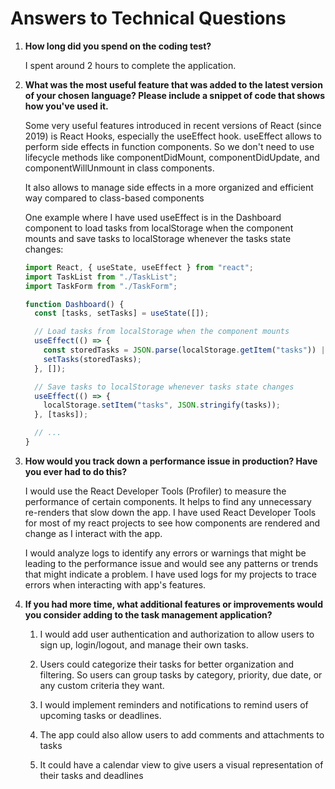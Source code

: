 # Answers to Technical Questions

1. **How long did you spend on the coding test?**

   I spent around 2 hours to complete the application.

2. **What was the most useful feature that was added to the latest version of your chosen language? Please include a snippet of code that shows how you've used it.**

   Some very useful features introduced in recent versions of React (since 2019) is React Hooks, especially the useEffect hook. useEffect allows to perform side effects in function components. So we don't need to use lifecycle methods like componentDidMount, componentDidUpdate, and componentWillUnmount in class components.

   It also allows to manage side effects in a more organized and efficient way compared to class-based components

   One example where I have used useEffect is in the Dashboard component to load tasks from localStorage when the component mounts and save tasks to localStorage whenever the tasks state changes:

   ```javascript
   import React, { useState, useEffect } from "react";
   import TaskList from "./TaskList";
   import TaskForm from "./TaskForm";

   function Dashboard() {
     const [tasks, setTasks] = useState([]);

     // Load tasks from localStorage when the component mounts
     useEffect(() => {
       const storedTasks = JSON.parse(localStorage.getItem("tasks")) || [];
       setTasks(storedTasks);
     }, []);

     // Save tasks to localStorage whenever tasks state changes
     useEffect(() => {
       localStorage.setItem("tasks", JSON.stringify(tasks));
     }, [tasks]);

     // ...
   }
   ```

3. **How would you track down a performance issue in production? Have you ever had to do this?**

   I would use the React Developer Tools (Profiler) to measure the performance of certain components. It helps to find any unnecessary re-renders that slow down the app. I have used React Developer Tools for most of my react projects to see how components are rendered and change as I interact with the app.

   I would analyze logs to identify any errors or warnings that might be leading to the performance issue and would see any patterns or trends that might indicate a problem. I have used logs for my projects to trace errors when interacting with app's features.

4. **If you had more time, what additional features or improvements would you consider adding to the task management application?**

   1. I would add user authentication and authorization to allow users to sign up, login/logout, and manage their own tasks.

   2. Users could categorize their tasks for better organization and filtering. So users can group tasks by category, priority, due date, or any custom criteria they want.

   3. I would implement reminders and notifications to remind users of upcoming tasks or deadlines.

   4. The app could also allow users to add comments and attachments to tasks

   5. It could have a calendar view to give users a visual representation of their tasks and deadlines

